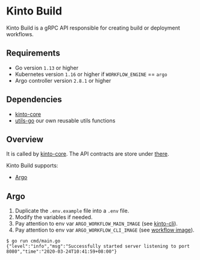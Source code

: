 # Kinto Build

Kinto Build is a gRPC API responsible for creating build or deployment workflows.

## Requirements

* Go version `1.13` or higher
* Kubernetes version `1.16` or higher if `WORKFLOW_ENGINE` == `argo` 
* Argo controller version `2.8.1` or higher

## Dependencies
- [kinto-core](https://github.com/kintoproj/kintohub/tree/main/src/kinto-core)
- [utils-go](https://github.com/kintohub/utils-go) our own reusable utils functions

## Overview

It is called by [kinto-core](https://github.com/kintoproj/kintohub/tree/main/src/kinto-core). The API contracts are store under [there](https://github.com/kintoproj/kinto-core/blob/main/proto/workflowapi.proto).

Kinto Build supports:

- [Argo](https://github.com/argoproj/argo)

## Argo

1) Duplicate the `.env.example` file into a `.env` file.
2) Modify the variables if needed.
3) Pay attention to env var `ARGO_WORKFLOW_MAIN_IMAGE` (see [kinto-cli](../images/kinto-cli)).
4) Pay attention to env var `ARGO_WORKFLOW_CLI_IMAGE` (see [workflow image](../images)).

```shell script
$ go run cmd/main.go
{"level":"info","msg":"Successfully started server listening to port 8080","time":"2020-03-24T10:41:59+08:00"}
```
